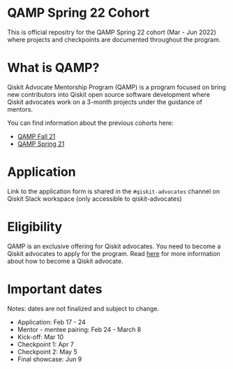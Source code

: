 # QAMP Spring 22 Cohort

This is official repositry for the QAMP Spring 22 cohort (Mar - Jun 2022) where projects and checkpoints are documented throughout the program.

# What is QAMP?

Qiskit Advocate Mentorship Program (QAMP) is a program focused on bring new contributors into Qiskit open source software development where Qiskit advocates work on a 3-month projects under the guidance of mentors.

You can find information about the previous cohorts here: 
- [QAMP Fall 21](https://github.com/qiskit-advocate/qamp-fall-21)
- [QAMP Spring 21](https://github.com/qiskit-advocate/qamp-spring-21)

# Application

Link to the application form is shared in the `#qiskit-advocates` channel on Qiskit Slack workspace (only accessible to qiskit-advocates)

# Eligibility

QAMP is an exclusive offering for Qiskit advocates. You need to become a Qiskit advocates to apply for the program. Read [here](ttps://github.com/qiskit-advocate/application-guide) for more information about how to become a Qiskit advocate.

# Important dates

Notes: dates are not finalized and subject to change.

- Application: Feb 17 - 24
- Mentor - mentee pairing: Feb 24 - March 8
- Kick-off: Mar 10 
- Checkpoint 1: Apr 7
- Checkpoint 2: May 5
- Final showcase: Jun 9
